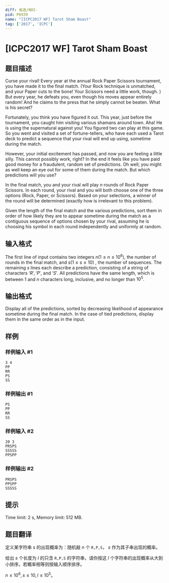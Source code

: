 ```yaml
---
diff: 省选/NOI-
pid: P6939
name: "[ICPC2017 WF] Tarot Sham Boast"
tag: ['2017', 'ICPC']
---
```

# [ICPC2017 WF] Tarot Sham Boast
## 题目描述



Curse your rival! Every year at the annual Rock Paper Scissors tournament, you have made it to the final match. (Your Rock technique is unmatched, and your Paper cuts to the bone! Your Scissors need a little work, though. ) But every year, he defeats you, even though his moves appear entirely random! And he claims to the press that he simply cannot be beaten. What is his secret?

Fortunately, you think you have figured it out. This year, just before the tournament, you caught him visiting various shamans around town. Aha! He is using the supernatural against you! You figured two can play at this game. So you went and visited a set of fortune-tellers, who have each used a Tarot deck to predict a sequence that your rival will end up using, sometime during the match.

However, your initial excitement has passed, and now you are feeling a little silly. This cannot possibly work, right? In the end it feels like you have paid good money for a fraudulent, random set of predictions. Oh well; you might as well keep an eye out for some of them during the match. But which predictions will you use?

In the final match, you and your rival will play $n$ rounds of Rock Paper Scissors. In each round, your rival and you will both choose one of the three options (Rock, Paper, or Scissors). Based on your selections, a winner of the round will be determined (exactly how is irrelevant to this problem).

Given the length of the final match and the various predictions, sort them in order of how likely they are to appear sometime during the match as a contiguous sequence of options chosen by your rival, assuming he is choosing his symbol in each round independently and uniformly at random.


## 输入格式



The first line of input contains two integers $n (1 \le n \le 10^{6}),$ the number of rounds in the final match, and $s (1 \le s \le 10)$ , the number of sequences. The remaining $s$ lines each describe a prediction, consisting of a string of characters $‘R', ‘P',$ and $‘S'.$ All predictions have the same length, which is between $1$ and $n$ characters long, inclusive, and no longer than $10^{5}.$


## 输出格式



Display all of the predictions, sorted by decreasing likelihood of appearance sometime during the final match. In the case of tied predictions, display them in the same order as in the input.


## 样例

### 样例输入 #1
```
3 4
PP
RR
PS
SS

```
### 样例输出 #1
```
PS
PP
RR
SS

```
### 样例输入 #2
```
20 3
PRSPS
SSSSS
PPSPP

```
### 样例输出 #2
```
PRSPS
PPSPP
SSSSS

```
## 提示

Time limit: 2 s, Memory limit: 512 MB. 


## 题目翻译

定义某字符串  $s$ 的出现概率为：随机敲  $n$ 个 `R,P,S`， $s$ 作为其子串出现的概率。

给出  $s$ 个长度为  $l$ 的只含 `R,P,S` 的字符串，请你按这  $l$ 个字符串的出现概率从大到小排序。若概率相等则按输入顺序排序。

 $n\le 10^6,s\le 10,l\le 10^5$。
